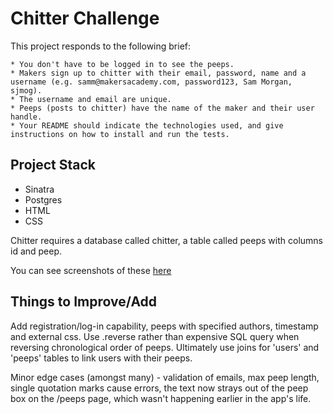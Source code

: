Chitter Challenge
=================

This project responds to the following brief:

```
* You don't have to be logged in to see the peeps.
* Makers sign up to chitter with their email, password, name and a username (e.g. samm@makersacademy.com, password123, Sam Morgan, sjmog).
* The username and email are unique.
* Peeps (posts to chitter) have the name of the maker and their user handle.
* Your README should indicate the technologies used, and give instructions on how to install and run the tests.
```

## Project Stack
* Sinatra
* Postgres
* HTML
* CSS

Chitter requires a database called chitter, a table called peeps with columns id and peep.

You can see screenshots of these [here](../blob/master/peeps_table.png)


## Things to Improve/Add

Add registration/log-in capability, peeps with specified authors, timestamp and external css. Use .reverse rather than expensive SQL query when reversing chronological order of peeps. Ultimately use joins for 'users' and 'peeps' tables to link users with their peeps.

Minor edge cases (amongst many) - validation of emails, max peep length, single quotation marks cause errors, the text now strays out of the peep box on the /peeps page, which wasn't happening earlier in the app's life. 



